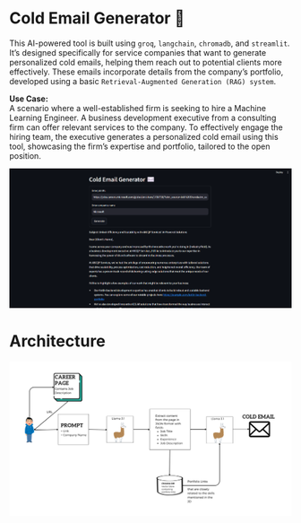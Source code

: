 # Cold Email Generator :email:
This AI-powered tool is built using `groq`, `langchain`, `chromadb`, and `streamlit`. It’s designed specifically for service companies that want to generate personalized cold emails, helping them reach out to potential clients more effectively. These emails incorporate details from the company’s portfolio, developed using a basic `Retrieval-Augmented Generation (RAG) system`.

**Use Case:** <br>
A scenario where a well-established firm is seeking to hire a Machine Learning Engineer. A business development executive from a consulting firm can offer relevant services to the company. To effectively engage the hiring team, the executive generates a personalized cold email using this tool, showcasing the firm’s expertise and portfolio, tailored to the open position.

![alt text](image.png)

# Architecture
![alt text](jkfhkfdjh.png)